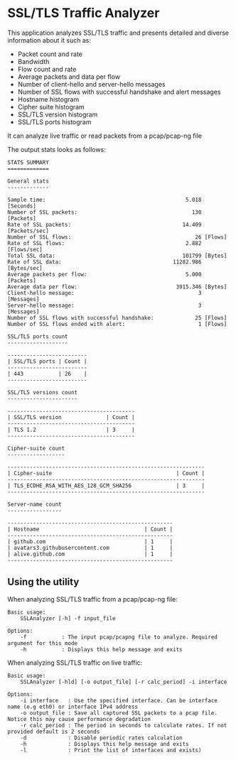 SSL/TLS Traffic Analyzer
========================

This application analyzes SSL/TLS traffic and presents detailed and diverse information about it such as:
- Packet count and rate
- Bandwidth
- Flow count and rate
- Average packets and data per flow
- Number of client-hello and server-hello messages
- Number of SSL flows with successful handshake and alert messages
- Hostname histogram
- Cipher suite histogram
- SSL/TLS version histogram
- SSL/TLS ports histogram

It can analyze live traffic or read packets from a pcap/pcap-ng file

The output stats looks as follows:

	STATS SUMMARY
	=============

	General stats
	-------------

	Sample time:                                            5.018 [Seconds]
	Number of SSL packets:                                    130 [Packets]
	Rate of SSL packets:                                   14.409 [Packets/sec]
	Number of SSL flows:                                       26 [Flows]
	Rate of SSL flows:                                      2.882 [Flows/sec]
	Total SSL data:                                        101799 [Bytes]
	Rate of SSL data:                                   11282.986 [Bytes/sec]
	Average packets per flow:                               5.000 [Packets]
	Average data per flow:                               3915.346 [Bytes]
	Client-hello message:                                       3 [Messages]
	Server-hello message:                                       3 [Messages]
	Number of SSL flows with successful handshake:             25 [Flows]
	Number of SSL flows ended with alert:                       1 [Flows]

	SSL/TLS ports count
	-------------------

	-------------------------
	| SSL/TLS ports | Count |
	-------------------------
	| 443           | 26    |
	-------------------------

	SSL/TLS versions count
	----------------------

	----------------------------------------
	| SSL/TLS version              | Count |
	----------------------------------------
	| TLS 1.2                      | 3     |
	----------------------------------------

	Cipher-suite count
	------------------

	--------------------------------------------------------------
	| Cipher-suite                                       | Count |
	--------------------------------------------------------------
	| TLS_ECDHE_RSA_WITH_AES_128_GCM_SHA256              | 3     |
	--------------------------------------------------------------

	Server-name count
	-----------------

	----------------------------------------------------
	| Hostname                                 | Count |
	----------------------------------------------------
	| github.com                               | 1     |
	| avatars3.githubusercontent.com           | 1     |
	| alive.github.com                         | 1     |
	----------------------------------------------------

Using the utility
-----------------
When analyzing SSL/TLS traffic from a pcap/pcap-ng file:

	Basic usage:
		SSLAnalyzer [-h] -f input_file

	Options:
		-f           : The input pcap/pcapng file to analyze. Required argument for this mode
		-h           : Displays this help message and exits

When analyzing SSL/TLS traffic on live traffic:

	Basic usage:
		SSLAnalyzer [-hld] [-o output_file] [-r calc_period] -i interface

	Options:
		-i interface   : Use the specified interface. Can be interface name (e.g eth0) or interface IPv4 address
		-o output_file : Save all captured SSL packets to a pcap file. Notice this may cause performance degradation
		-r calc_period : The period in seconds to calculate rates. If not provided default is 2 seconds
		-d             : Disable periodic rates calculation
		-h             : Displays this help message and exits
		-l             : Print the list of interfaces and exists)
